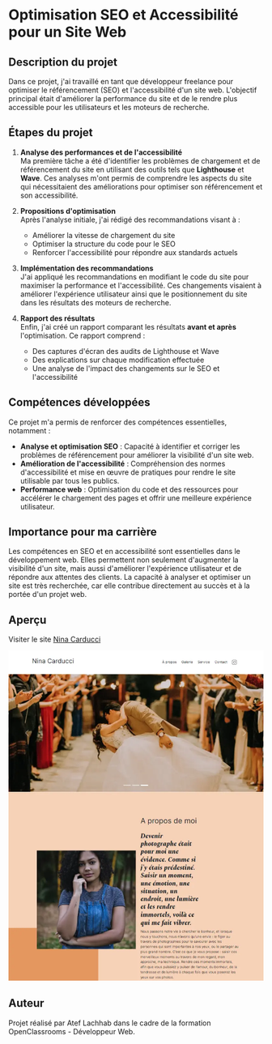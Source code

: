 # Optimisation SEO et Accessibilité pour un Site Web

## Description du projet
Dans ce projet, j'ai travaillé en tant que développeur freelance pour optimiser le référencement (SEO) et l'accessibilité d'un site web. L'objectif principal était d'améliorer la performance du site et de le rendre plus accessible pour les utilisateurs et les moteurs de recherche.

## Étapes du projet
1. **Analyse des performances et de l'accessibilité**  
   Ma première tâche a été d'identifier les problèmes de chargement et de référencement du site en utilisant des outils tels que **Lighthouse** et **Wave**. Ces analyses m'ont permis de comprendre les aspects du site qui nécessitaient des améliorations pour optimiser son référencement et son accessibilité.

2. **Propositions d'optimisation**  
   Après l'analyse initiale, j'ai rédigé des recommandations visant à :
   - Améliorer la vitesse de chargement du site
   - Optimiser la structure du code pour le SEO
   - Renforcer l'accessibilité pour répondre aux standards actuels

3. **Implémentation des recommandations**  
   J'ai appliqué les recommandations en modifiant le code du site pour maximiser la performance et l'accessibilité. Ces changements visaient à améliorer l'expérience utilisateur ainsi que le positionnement du site dans les résultats des moteurs de recherche.

4. **Rapport des résultats**  
   Enfin, j'ai créé un rapport comparant les résultats **avant et après** l'optimisation. Ce rapport comprend :
   - Des captures d'écran des audits de Lighthouse et Wave
   - Des explications sur chaque modification effectuée
   - Une analyse de l'impact des changements sur le SEO et l'accessibilité

## Compétences développées
Ce projet m'a permis de renforcer des compétences essentielles, notamment :
- **Analyse et optimisation SEO** : Capacité à identifier et corriger les problèmes de référencement pour améliorer la visibilité d'un site web.
- **Amélioration de l'accessibilité** : Compréhension des normes d'accessibilité et mise en œuvre de pratiques pour rendre le site utilisable par tous les publics.
- **Performance web** : Optimisation du code et des ressources pour accélérer le chargement des pages et offrir une meilleure expérience utilisateur.

## Importance pour ma carrière
Les compétences en SEO et en accessibilité sont essentielles dans le développement web. Elles permettent non seulement d'augmenter la visibilité d'un site, mais aussi d'améliorer l'expérience utilisateur et de répondre aux attentes des clients. La capacité à analyser et optimiser un site est très recherchée, car elle contribue directement au succès et à la portée d'un projet web.


## Aperçu
Visiter le site [Nina Carducci](https://p5-nina.vercel.app/)

![Capture d'écran du site de Nina Carducci](/screenshots/nina1.webp)

## Auteur
Projet réalisé par Atef Lachhab dans le cadre de la formation OpenClassrooms - Développeur Web.
